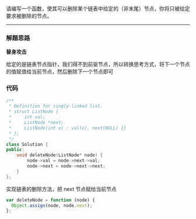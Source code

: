 请编写一个函数，使其可以删除某个链表中给定的（非末尾）节点，你将只被给定要求被删除的节点。

---

### 解题思路

**替身攻击**

给定的是链表节点指针，我们得不到前驱节点，所以转换思考方式，将下一个节点的值赋值给当前节点，然后删除下一个节点即可

### 代码

```cpp
/**
 * Definition for singly-linked list.
 * struct ListNode {
 *     int val;
 *     ListNode *next;
 *     ListNode(int x) : val(x), next(NULL) {}
 * };
 */
class Solution {
public:
    void deleteNode(ListNode* node) {
        node->val = node->next->val;
        node->next = node->next->next;
    }
};
```

实现链表的删除方法，把 next 节点赋给当前节点

```javascript
var deleteNode = function (node) {
  Object.assign(node, node.next);
};
```
